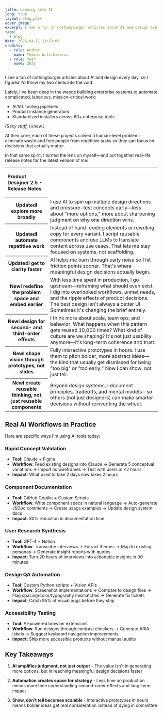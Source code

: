 ```yaml
---
title: Leaning into AI
long: true
layout: blog_post
cover_image: 
excerpt: I see a ton of nothingburger articles about AI and design every day, so I figured I'd throw my two cents into the void.
tags:
  - blog
date: 2025-04-11 11:28:03
credits:
  - role: Author
    name: Thomas Walichiewicz
  - role: Year
    name: 2025
---
```


I see a ton of nothingburger articles about AI and design every day, so I figured I'd throw my two cents into the void.

Lately, I've been deep in the weeds building enterprise systems to automate complicated, laborious, mission-critical work:

- AI/ML tooling pipelines  
- Product instance generators  
- Standardized installers across 60+ enterprise tools  

*(Sexy stuff, I know.)*

At their core, each of these projects solved a human-level problem: eliminate waste and free people from repetitive tasks so they can focus on decisions that actually matter.

In that same spirit, I turned the lens on myself—and put together real-life release notes for the latest version of me:

<table>
 <tr>
  <td><p><b>Product Designer 2.5 - Release Notes</b></p></td>
 </tr>
  <tr>
    <th style="max-width: 175px;"><span class="tag">Updated</span>I explore more broadly</th>
    <td>I use AI to spin up multiple design directions and pressure-test concepts early—less about "more options," more about sharpening judgment on why one direction wins.</td>
  </tr>
  <tr>
    <th style="max-width: 175px;"><span class="tag">Updated</span>I automate repetitive work</th>
    <td>Instead of hand-coding elements or rewriting copy for every variant, I script reusable components and use LLMs to translate content across use cases. That lets me stay focused on systems, not scaffolding.</td>
  </tr>
  <tr>
    <th style="max-width: 175px;"><span class="tag">Updated</span>I get to clarity faster</th>
    <td>AI helps me burn through early noise so I hit friction points sooner. That's where meaningful design decisions actually begin.</td>
  </tr>
  <tr>
    <th style="max-width: 175px;"><span class="tag tag--new">New</span>I redefine the problem space and embed earlier</th>
    <td>With less time spent in production, I go upstream—reframing what should even exist. I dig into overlooked workflows, unmet needs, and the ripple effects of product decisions. The best design isn't always a better UI. Sometimes it's changing the brief entirely.</td>
  </tr>
  <tr>
    <th style="max-width: 175px;"><span class="tag tag--new">New</span>I design for second- and third-order effects</th>
    <td>I think more about scale, team ops, and behavior. What happens when this pattern gets reused 10,000 times? What kind of culture are we shaping? It's not just usability anymore—it's long-term coherence and trust.</td>
  </tr>
  <tr>
    <th style="max-width: 175px;"><span class="tag tag--new">New</span>I shape vision through prototypes, not slides</th>
    <td>Fully interactive prototypes in hours. I use them to pitch bolder, more abstract ideas—the kind that usually get dismissed for being "too big" or "too early." Now I can show, not just tell.</td>
  </tr>
  <tr>
    <th style="max-width: 175px;"><span class="tag tag--new">New</span>I create reusable thinking, not just reusable components</th>
    <td>Beyond design systems, I document principles, tradeoffs, and mental models—so others (not just designers) can make smarter decisions without reinventing the wheel.</td>
  </tr>
</table>

## Real AI Workflows in Practice

Here are specific ways I'm using AI tools today:

### Rapid Concept Validation
- **Tool**: Claude + Figma
- **Workflow**: Feed existing designs into Claude → Generate 5 conceptual variations → Import as wireframes → Test with users in <2 hours
- **Impact**: What used to take 2 days now takes 2 hours

### Component Documentation
- **Tool**: GitHub Copilot + Custom Scripts
- **Workflow**: Write component specs in natural language → Auto-generate JSDoc comments → Create usage examples → Update design system docs
- **Impact**: 80% reduction in documentation time

### User Research Synthesis
- **Tool**: GPT-4 + Notion
- **Workflow**: Transcribe interviews → Extract themes → Map to existing personas → Generate insight reports with quotes
- **Impact**: Turn 20 hours of interviews into actionable insights in 30 minutes

### Design QA Automation
- **Tool**: Custom Python scripts + Vision APIs
- **Workflow**: Screenshot implementations → Compare to design files → Flag spacing/color/typography mismatches → Generate fix tickets
- **Impact**: Catch 95% of visual bugs before they ship

### Accessibility Testing
- **Tool**: AI-powered browser extensions
- **Workflow**: Run designs through contrast checkers → Generate ARIA labels → Suggest keyboard navigation improvements
- **Impact**: Ship more accessible products without manual audits

## Key Takeaways

1. **AI amplifies judgment, not just output** - The value isn't in generating more options, but in reaching meaningful design decisions faster

2. **Automation creates space for strategy** - Less time on production means more time understanding second-order effects and long-term impact

3. **Show, don't tell becomes scalable** - Interactive prototypes in hours means bolder ideas get real consideration instead of dying in committee
